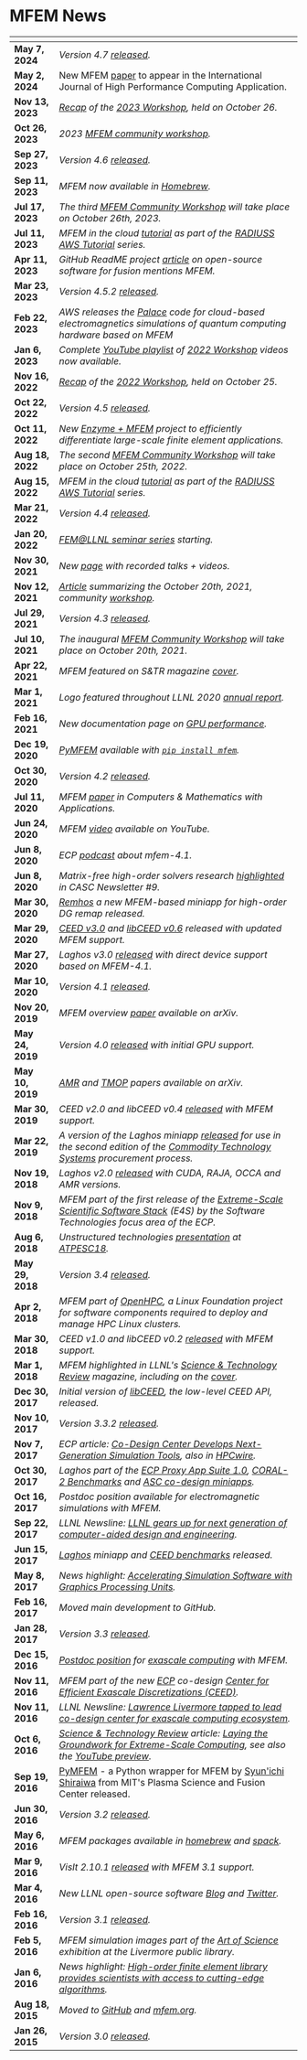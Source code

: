 # MFEM News

<img width=130px, style="margin:-10px"> | |
------------ | -----------------------------------------------------------------
**May 7, 2024** | *Version 4.7 [released](https://github.com/mfem/mfem/blob/v4.7/CHANGELOG).*
**May 2, 2024** |  New MFEM [paper](https://arxiv.org/abs/2402.15940) to appear in the International Journal of High Performance Computing Application.
**Nov 13, 2023** | *[Recap](https://computing.llnl.gov/about/newsroom/mfem-workshop-2023) of the [2023 Workshop](workshop.md), held on October 26.*
**Oct 26, 2023** | *2023 [MFEM community workshop](workshop.md).*
**Sep 27, 2023** | *Version 4.6 [released](https://github.com/mfem/mfem/blob/v4.6/CHANGELOG).*
**Sep 11, 2023** | *MFEM now available in [Homebrew](https://formulae.brew.sh/formula/mfem).*
**Jul 17, 2023** | *The third [MFEM Community Workshop](workshop.md) will take place on October 26th, 2023.*
**Jul 11, 2023** | *MFEM in the cloud [tutorial](tutorial/index.md) as part of the [RADIUSS AWS Tutorial](https://software.llnl.gov/radiuss/event/2023/07/11/radiuss-on-aws/) series.*
**Apr 11, 2023** | *GitHub ReadME project [article](https://github.com/readme/featured/nuclear-fusion-open-source) on open-source software for fusion mentions MFEM.*
**Mar 23, 2023** | *Version 4.5.2 [released](https://github.com/mfem/mfem/blob/v4.5.2/CHANGELOG).*
**Feb 22, 2023** | *AWS releases the [Palace](https://aws.amazon.com/blogs/quantum-computing/aws-releases-open-source-software-palace-for-cloud-based-electromagnetics-simulations-of-quantum-computing-hardware/) code for cloud-based electromagnetics simulations of quantum computing hardware based on MFEM*
**Jan 6, 2023** | *Complete [YouTube playlist](https://www.youtube.com/playlist?list=PLy9rIbGDXrG2Cexj3ZH8psiMPKh87O0ff) of [2022 Workshop](workshop22.md) videos now available.*
**Nov 16, 2022** | *[Recap](https://computing.llnl.gov/about/newsroom/mfem-workshop-2022) of the [2022 Workshop](workshop22.md), held on October 25.*
**Oct 22, 2022** | *Version 4.5 [released](https://github.com/mfem/mfem/blob/v4.5/CHANGELOG).*
**Oct 11, 2022** | *New [Enzyme + MFEM](https://www.hpcwire.com/off-the-wire/doe-funds-llnl-project-to-improve-differentiation-of-extreme-scale-science-applications/) project to efficiently differentiate large-scale finite element applications.*
**Aug 18, 2022** | *The second [MFEM Community Workshop](workshop22.md) will take place on October 25th, 2022.*
**Aug 15, 2022** | *MFEM in the cloud [tutorial](tutorial/index.md) as part of the [RADIUSS AWS Tutorial](https://software.llnl.gov/radiuss/event/2022/07/07/radiuss-on-aws/) series.*
**Mar 21, 2022** | *Version 4.4 [released](https://github.com/mfem/mfem/blob/v4.4/CHANGELOG).*
**Jan 20, 2022** | *[FEM@LLNL seminar series](seminar.md) starting.*
**Nov 30, 2021** | *New [page](videos.md) with recorded talks + videos.*
**Nov 12, 2021** | *[Article](https://computing.llnl.gov/about/newsroom/mfem-team-hosts-first-community-workshop) summarizing the October 20th, 2021, community [workshop](workshop21.md).*
**Jul 29, 2021** | *Version 4.3 [released](https://github.com/mfem/mfem/blob/v4.3/CHANGELOG).*
**Jul 10, 2021** | *The inaugural [MFEM Community Workshop](workshop21.md) will take place on October 20th, 2021.*
**Apr 22, 2021** | *MFEM featured on *S&TR* magazine [cover](https://str.llnl.gov/2021-02).*
**Mar 1, 2021**  | *Logo featured throughout LLNL 2020 [annual report](https://annual.llnl.gov/sites/annual/files/2021-11/fy2020annual.pdf).*
**Feb 16, 2021** | *New documentation page on [GPU performance](gpu-support.md).*
**Dec 19, 2020** | *[PyMFEM](https://github.com/mfem/PyMFEM) available with [`pip install mfem`](https://pypi.org/project/mfem).*
**Oct 30, 2020** | *Version 4.2 [released](https://github.com/mfem/mfem/blob/v4.2/CHANGELOG).*
**Jul 11, 2020** | *MFEM [paper](https://doi.org/10.1016/j.camwa.2020.06.009) in Computers & Mathematics with Applications.*
**Jun 24, 2020** | *MFEM [video](https://www.youtube.com/watch?v=Rpccj3NopSE) available on YouTube.*
**Jun 8, 2020** | *ECP [podcast](https://www.exascaleproject.org/major-update-of-the-mfem-finite-element-library-broadens-gpu-support/) about mfem-4.1.*
**Jun 8, 2020** | *Matrix-free high-order solvers research [highlighted](https://computing.llnl.gov/casc/newsletter/vol-9) in CASC Newsletter #9.*
**Mar 30, 2020** | *[Remhos](https://github.com/ceed/remhos) a new MFEM-based miniapp for high-order DG remap released.*
**Mar 29, 2020** | *[CEED v3.0](https://ceed.exascaleproject.org/ceed-3.0/) and [libCEED v0.6](https://github.com/CEED/libCEED/releases/tag/v0.6) released with updated MFEM support.*
**Mar 27, 2020** | *Laghos v3.0 [released](https://github.com/CEED/Laghos/releases/tag/v3.0) with direct device support based on MFEM-4.1.*
**Mar 10, 2020** | *Version 4.1 [released](https://github.com/mfem/mfem/blob/v4.1/CHANGELOG).*
**Nov 20, 2019** | *MFEM overview [paper](https://arxiv.org/abs/1911.09220) available on arXiv.*
**May 24, 2019** | *Version 4.0 [released](https://github.com/mfem/mfem/blob/v4.0/CHANGELOG) with initial GPU support.*
**May 10, 2019** | *[AMR](https://arxiv.org/abs/1905.04033) and [TMOP](https://arxiv.org/abs/1807.09807) papers available on arXiv.*
**Mar 30, 2019** | *CEED v2.0 and libCEED v0.4 [released](https://ceed.exascaleproject.org/news/#software-release-ceed-v20) with MFEM support.*
**Mar 22, 2019** | *A version of the Laghos miniapp [released](https://github.com/CEED/Laghos/releases/tag/cts2) for use in the second edition of the [Commodity Technology Systems](https://asc.llnl.gov/computers/commodity) procurement process.*
**Nov 19, 2018** | *Laghos v2.0 [released](https://github.com/CEED/Laghos/releases/tag/v2.0) with CUDA, RAJA, OCCA and AMR versions.*
**Nov 9, 2018**  | *MFEM part of the first release of the [Extreme-Scale Scientific Software Stack](https://e4s-project.github.io/) (E4S) by the Software Technologies focus area of the ECP.*
**Aug 6, 2018**  | *Unstructured technologies [presentation](https://www.youtube.com/watch?v=Zh6pFjkmr0g) at [ATPESC18](https://extremecomputingtraining.anl.gov/).*
**May 29, 2018** | *Version 3.4 [released](https://github.com/mfem/mfem/blob/v3.4/CHANGELOG).*
**Apr 2, 2018**  | *MFEM part of [OpenHPC](https://openhpc.community/), a Linux Foundation project for software components required to deploy and manage HPC Linux clusters.*
**Mar 30, 2018** | *CEED v1.0 and libCEED v0.2 [released](https://ceed.exascaleproject.org/news/#software-release-ceed-10) with MFEM support.*
**Mar 1, 2018**  | *MFEM highlighted in LLNL's [Science & Technology Review](https://str.llnl.gov/2018-01/lee) magazine, including on the [cover](https://str.llnl.gov/content/pages/2018-01/pdf/01.18.pdf).*
**Dec 30, 2017** | *Initial version of [libCEED](https://github.com/CEED/libCEED), the low-level CEED API, released.*
**Nov 10, 2017** | *Version 3.3.2 [released](https://github.com/mfem/mfem/blob/v3.3.2/CHANGELOG).*
**Nov 7, 2017**  | *ECP article: [Co-Design Center Develops Next-Generation Simulation Tools](https://www.exascaleproject.org/co-design-center-develops-next-generation-simulation-libraries-and-mini-apps/), also in [HPCwire](https://www.hpcwire.com/2017/11/08/co-design-center-develops-next-generation-simulation-tools/).*
**Oct 30, 2017** | *Laghos part of the [ECP Proxy App Suite 1.0](https://proxyapps.exascaleproject.org/), [CORAL-2 Benchmarks](https://asc.llnl.gov/coral-2-benchmarks/) and [ASC co-design miniapps](https://computing.llnl.gov/projects/co-design/laghos).*
**Oct 16, 2017** | *Postdoc position available for electromagnetic simulations with MFEM.*
**Sep 22, 2017** | *LLNL Newsline: [LLNL gears up for next generation of computer-aided design and engineering](https://www.llnl.gov/news/llnl-gears-next-generation-computer-aided-design-and-engineering).*
**Jun 15, 2017** | *[Laghos](https://github.com/ceed/Laghos) miniapp and [CEED benchmarks](https://ceed.exascaleproject.org/bps/) released.*
**May 8, 2017**  | *News highlight: [Accelerating Simulation Software with Graphics Processing Units](https://computing.llnl.gov/sites/default/files/Computation%20Annual%20Report2016_MFEM.pdf).*
**Feb 16, 2017** | *Moved main development to GitHub.*
**Jan 28, 2017** | *Version 3.3 [released](https://github.com/mfem/mfem/blob/v3.3/CHANGELOG).*
**Dec 15, 2016** | *[Postdoc position](https://careers-ext.llnl.gov/jobs/6264056-post-dr-research-staff-1) for [exascale computing](https://www.exascaleproject.org/ecp_co-design_centers) with MFEM.*
**Nov 11, 2016** | *MFEM part of the new [ECP](https://exascaleproject.org) co-design [Center for Efficient Exascale Discretizations (CEED)](https://ceed.exascaleproject.org).*
**Nov 11, 2016** | *LLNL Newsline: [Lawrence Livermore tapped to lead co-design center for exascale computing ecosystem](https://www.llnl.gov/news/lawrence-livermore-tapped-lead-%E2%80%98co-design%E2%80%99-center-exascale-computing-ecosystem).*
**Oct 6, 2016** | *[Science & Technology Review](https://str.llnl.gov/september-2016) article: [Laying the Groundwork for Extreme-Scale Computing](https://str.llnl.gov/content/pages/september-2016/pdf/09.16.1.pdf), see also the [YouTube preview](https://www.youtube.com/watch?v=ePWyiDf_XTg).*
**Sep 19, 2016** |[PyMFEM](https://github.com/MFEM/PyMFEM) - a Python wrapper for MFEM by [Syun'ichi Shiraiwa](https://github.com/sshiraiwa) from MIT's Plasma Science and Fusion Center released.
**Jun 30, 2016** | *Version 3.2 [released](https://github.com/mfem/mfem/blob/v3.2/CHANGELOG).*
**May 6, 2016** | *MFEM packages available in [homebrew](https://github.com/Homebrew) and [spack](https://github.com/LLNL/spack).*
**Mar 9, 2016** | *VisIt 2.10.1 [released](https://software.llnl.gov/news/2016/03/09/visit-2.10.1/) with MFEM 3.1 support.*
**Mar 4, 2016** | *New LLNL open-source software [Blog](https://software.llnl.gov/news) and [Twitter](https://twitter.com/LLNL_OpenSource).*
**Feb 16, 2016** | *Version 3.1 [released](https://github.com/mfem/mfem/blob/v3.1/CHANGELOG).*
**Feb 5, 2016** | *MFEM simulation images part of the [Art of Science](https://www.llnl.gov/news/media-advisory-laboratory-showcases-art-science-livermore-library) exhibition at the Livermore public library.*
**Jan 6, 2016** | *News highlight: [High-order finite element library provides scientists with access to cutting-edge algorithms](https://computing.llnl.gov/sites/default/files/High-Order%20Finite%20Element%20Library%20Provides%20Scientists%20with%20Access%20to%20Cutting-Edge%20Algorithms.pdf).*
**Aug 18, 2015** | *Moved to [GitHub](https://github.com/mfem/mfem) and [mfem.org](https://mfem.org).*
**Jan 26, 2015** | *Version 3.0 [released](https://github.com/mfem/mfem/blob/v3.0/CHANGELOG).*
